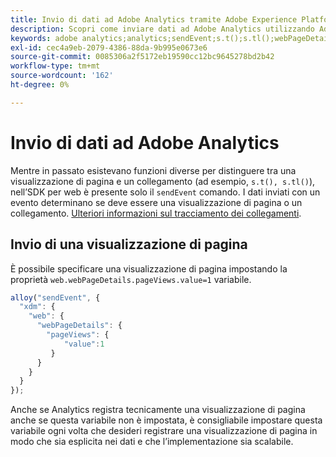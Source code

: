 ```yaml
---
title: Invio di dati ad Adobe Analytics tramite Adobe Experience Platform Web SDK
description: Scopri come inviare dati ad Adobe Analytics utilizzando Adobe Experience Platform Web SDK.
keywords: adobe analytics;analytics;sendEvent;s.t();s.tl();webPageDetails;pageViews;webInteraction;web interaction;visualizzazioni di pagina;tracciamento dei collegamenti;link;tracciare i collegamenti;clickCollection;click collection;
exl-id: cec4a9eb-2079-4386-88da-9b995e0673e6
source-git-commit: 0085306a2f5172eb19590cc12bc9645278bd2b42
workflow-type: tm+mt
source-wordcount: '162'
ht-degree: 0%

---
```


# Invio di dati ad Adobe Analytics

Mentre in passato esistevano funzioni diverse per distinguere tra una visualizzazione di pagina e un collegamento (ad esempio, `s.t(), s.tl()`), nell’SDK per web è presente solo il `sendEvent` comando. I dati inviati con un evento determinano se deve essere una visualizzazione di pagina o un collegamento. [Ulteriori informazioni sul tracciamento dei collegamenti](../track-links.md).

## Invio di una visualizzazione di pagina

È possibile specificare una visualizzazione di pagina impostando la proprietà `web.webPageDetails.pageViews.value=1` variabile.

```javascript
alloy("sendEvent", {
  "xdm": {
    "web": {
      "webPageDetails": {
        "pageViews": {
            "value":1
         }
      }
    }
  }
});
```

Anche se Analytics registra tecnicamente una visualizzazione di pagina anche se questa variabile non è impostata, è consigliabile impostare questa variabile ogni volta che desideri registrare una visualizzazione di pagina in modo che sia esplicita nei dati e che l’implementazione sia scalabile.
